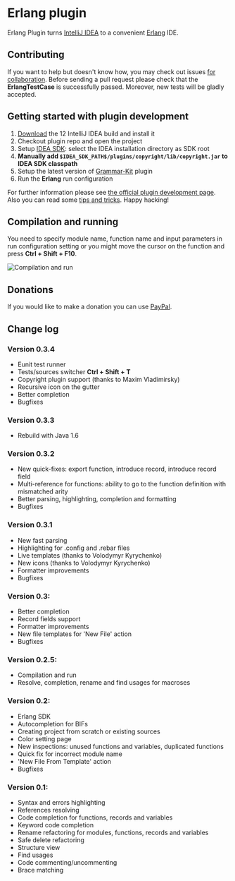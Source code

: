 # Erlang plugin
Erlang Plugin turns [IntelliJ IDEA](http://www.jetbrains.com/idea/) to a convenient [Erlang](http://www.erlang.org/) IDE.

## Contributing
If you want to help but doesn't know how, you may check out issues [for collaboration](https://github.com/ignatov/intellij-erlang/issues?labels=for+collaboration&state=open).
Before sending a pull request please check that the **ErlangTestCase** is successfully passed. Moreover, new tests will be gladly accepted.

## Getting started with plugin development
1. [Download](http://www.jetbrains.com/idea/download/) the 12 IntelliJ IDEA build and install it
1. Checkout plugin repo and open the project
1. Setup [IDEA SDK](http://confluence.jetbrains.net/display/IDEADEV/Getting+Started+with+Plugin+Development#GettingStartedwithPluginDevelopment-anchor2):
select the IDEA installation directory as SDK root
1. **Manually add ```$IDEA_SDK_PATH$/plugins/copyright/lib/copyright.jar``` to IDEA SDK classpath**
1. Setup the latest version of [Grammar-Kit](https://github.com/JetBrains/Grammar-Kit) plugin
1. Run the **Erlang** run configuration

For further information please see [the official plugin development page](http://confluence.jetbrains.net/display/IDEADEV/PluginDevelopment).
Also you can read some [tips and tricks](http://tomaszdziurko.pl/2011/09/developing-plugin-intellij-idea-some-tips-and-links/). Happy hacking!

## Compilation and running
You need to specify module name, function name and input parameters in run configuration setting 
or you might move the cursor on the function and press **Ctrl + Shift + F10**.

![Compilation and run](https://github.com/ignatov/intellij-erlang/raw/master/images/hello-run-configuration.png)

## Donations
If you would like to make a donation you can use [PayPal](https://www.paypal.com/cgi-bin/webscr?cmd=_s-xclick&hosted_button_id=C344TC8DDC5UN).

## Change log

### Version 0.3.4
* Eunit test runner
* Tests/sources switcher **Ctrl + Shift + T**
* Copyright plugin support (thanks to Maxim Vladimirsky)
* Recursive icon on the gutter
* Better completion
* Bugfixes

### Version 0.3.3
* Rebuild with Java 1.6

### Version 0.3.2
* New quick-fixes: export function, introduce record, introduce record field
* Multi-reference for functions: ability to go to the function definition with mismatched arity
* Better parsing, highlighting, completion and formatting
* Bugfixes

### Version 0.3.1           
* New fast parsing
* Highlighting for .config and .rebar files
* Live templates (thanks to Volodymyr Kyrychenko)
* New icons (thanks to Volodymyr Kyrychenko)
* Formatter improvements
* Bugfixes

### Version 0.3:
* Better completion
* Record fields support
* Formatter improvements
* New file templates for 'New File' action
* Bugfixes

### Version 0.2.5:
* Compilation and run
* Resolve, completion, rename and find usages for macroses

### Version 0.2:
* Erlang SDK
* Autocompletion for BIFs
* Creating project from scratch or existing sources
* Color setting page
* New inspections: unused functions and variables, duplicated functions
* Quick fix for incorrect module name
* 'New File From Template' action
* Bugfixes

### Version 0.1:
* Syntax and errors highlighting
* References resolving
* Code completion for functions, records and variables
* Keyword code completion
* Rename refactoring for modules, functions, records and variables
* Safe delete refactoring
* Structure view
* Find usages
* Code commenting/uncommenting
* Brace matching
